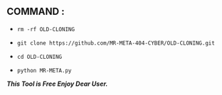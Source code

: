 ## COMMAND :


* `rm -rf OLD-CLONING`

* `git clone https://github.com/MR-META-404-CYBER/OLD-CLONING.git`

* `cd OLD-CLONING`

* `python MR-META.py`


___This Tool is Free Enjoy Dear User.___</br>
